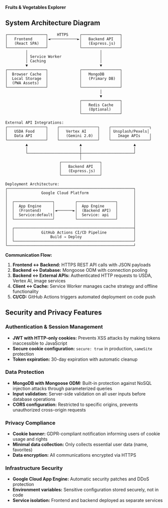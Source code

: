 **Fruits & Vegetables Explorer**  

## System Architecture Diagram

```
┌─────────────────┐    HTTPS     ┌─────────────────┐
│   Frontend      │◄────────────►│   Backend API   │
│   (React SPA)   │              │   (Express.js)  │
└─────────────────┘              └─────────────────┘
         │                                │
         │ Service Worker                 │
         │ Caching                        │
         ▼                                ▼
┌─────────────────┐              ┌─────────────────┐
│  Browser Cache  │              │   MongoDB       │
│  Local Storage  │              │   (Primary DB)  │
│  (PWA Assets)   │              │                 │
└─────────────────┘              └─────────────────┘
                                          │
                                          ▼
                                 ┌─────────────────┐
                                 │   Redis Cache   │
                                 │   (Optional)    │
                                 └─────────────────┘

External API Integrations:
┌─────────────────┐    ┌─────────────────┐    ┌─────────────────┐
│   USDA Food     │    │   Vertex AI     │    │ Unsplash/Pexels│
│   Data API      │    │   (Gemini 2.0)  │    │   Image APIs    │
└─────────────────┘    └─────────────────┘    └─────────────────┘
         ▲                       ▲                       ▲
         │                       │                       │
         └───────────────────────┼───────────────────────┘
                                 │
                        ┌─────────────────┐
                        │   Backend API   │
                        │   (Express.js)  │
                        └─────────────────┘

Deployment Architecture:
┌────────────────────────────────────────────────────────┐
│               Google Cloud Platform                    │
│                                                        │
│  ┌─────────────────┐         ┌─────────────────┐       │
│  │  App Engine     │         │  App Engine     │       │
│  │  (Frontend)     │◄───────►│  (Backend API)  │       │
│  │  Service:default│         │  Service: api   │       │
│  └─────────────────┘         └─────────────────┘       │
│                                                        │
│  ┌─────────────────────────────────────────────────────┤
│  │            GitHub Actions CI/CD Pipeline            │
│  │                Build → Deploy                       │
│  └─────────────────────────────────────────────────────┘
└────────────────────────────────────────────────────────┘
```

**Communication Flow:**
1. **Frontend ↔ Backend:** HTTPS REST API calls with JSON payloads
2. **Backend ↔ Database:** Mongoose ODM with connection pooling
3. **Backend ↔ External APIs:** Authenticated HTTP requests to USDA, Vertex AI, image services
4. **Client ↔ Cache:** Service Worker manages cache strategy and offline functionality
5. **CI/CD:** GitHub Actions triggers automated deployment on code push

## Security and Privacy Features

### Authentication & Session Management
- **JWT with HTTP-only cookies:** Prevents XSS attacks by making tokens inaccessible to JavaScript
- **Secure cookie configuration:** `secure: true` in production, `sameSite` protection
- **Token expiration:** 30-day expiration with automatic cleanup

### Data Protection
- **MongoDB with Mongoose ODM:** Built-in protection against NoSQL injection attacks through parameterized queries
- **Input validation:** Server-side validation on all user inputs before database operations
- **CORS configuration:** Restricted to specific origins, prevents unauthorized cross-origin requests

### Privacy Compliance
- **Cookie banner:** GDPR-compliant notification informing users of cookie usage and rights
- **Minimal data collection:** Only collects essential user data (name, favorites)
- **Data encryption:** All communications encrypted via HTTPS

### Infrastructure Security
- **Google Cloud App Engine:** Automatic security patches and DDoS protection
- **Environment variables:** Sensitive configuration stored securely, not in code
- **Service isolation:** Frontend and backend deployed as separate services



